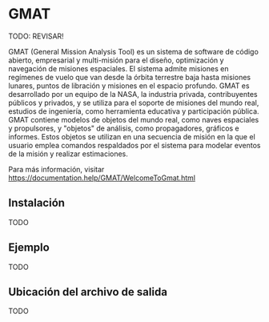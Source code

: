 # GMAT

TODO: REVISAR!

GMAT (General Mission Analysis Tool) es un sistema de software de código abierto, empresarial y multi-misión para el diseño, optimización y navegación de misiones espaciales. El sistema admite misiones en regímenes de vuelo que van desde la órbita terrestre baja hasta misiones lunares, puntos de libración y misiones en el espacio profundo. GMAT es desarrollado por un equipo de la NASA, la industria privada, contribuyentes públicos y privados, y se utiliza para el soporte de misiones del mundo real, estudios de ingeniería, como herramienta educativa y participación pública. GMAT contiene modelos de objetos del mundo real, como naves espaciales y propulsores, y "objetos" de análisis, como propagadores, gráficos e informes. Estos objetos se utilizan en una secuencia de misión en la que el usuario emplea comandos respaldados por el sistema para modelar eventos de la misión y realizar estimaciones.

Para más información, visitar https://documentation.help/GMAT/WelcomeToGmat.html

## Instalación

TODO

## Ejemplo

TODO

## Ubicación del archivo de salida

TODO
